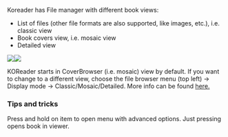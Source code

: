 Koreader has File manager with different book views:

* List of files (other file formats are also supported, like images, etc.), i.e. classic view
* Book covers view, i.e. mosaic view
* Detailed view

![](https://cloud.githubusercontent.com/assets/24273478/26781004/9fdb0e8e-49ec-11e7-8de4-92cd08bf80ea.png)![](https://cloud.githubusercontent.com/assets/24273478/26781007/a267faae-49ec-11e7-930a-148529015fe0.png)

KOReader starts in CoverBrowser (i.e. mosaic) view by default. If you want to change to a different view, choose the file browser menu (top left) → Display mode → Classic/Mosaic/Detailed. More info can be found [here.](https://github.com/koreader/koreader/pull/3834)

### Tips and tricks

Press and hold on item to open menu with advanced options. Just pressing opens book in viewer.